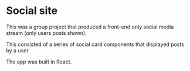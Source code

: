 # Social site

<p>This was a group project that produced a front-end only social media stream (only users posts shown).</p>
<p> This consisted of a series of social card components that displayed posts by a user.</p>
<p>The app was built in React.</p>

